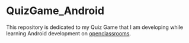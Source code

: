 # QuizGame_Android
This repository is dedicated to my Quiz Game that I am developing while learning Android development on [openclassrooms](https://openclassrooms.com/fr/courses/4517166-developpez-votre-premiere-application-android).
